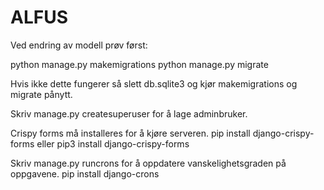 # ALFUS

Ved endring av modell prøv først:

python manage.py makemigrations
python manage.py migrate

Hvis ikke dette fungerer så slett db.sqlite3 og kjør
makemigrations og migrate pånytt.

Skriv manage.py createsuperuser for å lage adminbruker. 

Crispy forms må installeres for å kjøre serveren.
pip install django-crispy-forms eller pip3 install django-crispy-forms

Skriv manage.py runcrons for å oppdatere vanskelighetsgraden på oppgavene.
pip install django-crons

